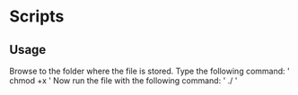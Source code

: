 # Scripts
## Usage 
Browse to the folder where the file is stored.
Type the following command:
' chmod +x <name-script> '
Now run the file with the following command:
' ./<name-script> '
  
